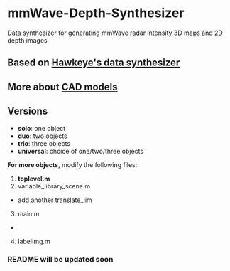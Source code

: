 # mmWave-Depth-Synthesizer
 Data synthesizer for generating mmWave radar intensity 3D maps and 2D depth images

## Based on [Hawkeye's data synthesizer](https://github.com/JaydenG1019/HawkEye-Data-Code)

## More about [CAD models](https://github.com/zhuoming34/CAD-Model-PointCloud)

## Versions
- **solo**: one object
- **duo**: two objects
- **trio**: three objects
- **universal**: choice of one/two/three objects 

**For more objects**, modify the following files:
1. **toplevel.m**
2. variable_library_scene.m
  - add another translate_lim 
3. main.m
  - 
4. labelImg.m


### README will be updated soon
